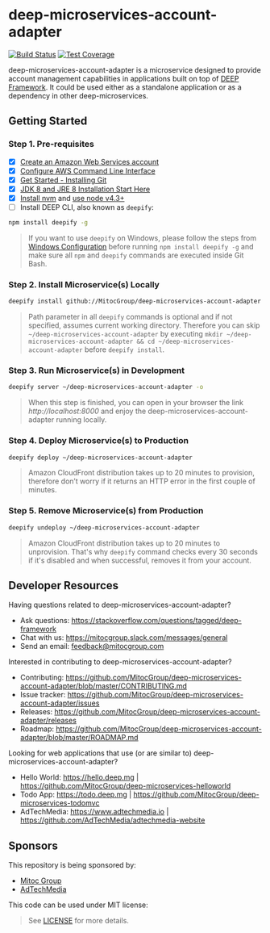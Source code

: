 deep-microservices-account-adapter
==================================

[![Build Status](https://travis-ci.org/MitocGroup/deep-microservices-account-adapter.svg?branch=master)](https://travis-ci.org/MitocGroup/deep-microservices-account-adapter)
[![Test Coverage](https://codeclimate.com/repos/57bd606a1158f10dcd0008b0/badges/0002b53b6315d384d9b3/coverage.svg)](https://codeclimate.com/repos/57bd606a1158f10dcd0008b0/coverage)

deep-microservices-account-adapter is a microservice designed to provide account management capabilities
in applications built on top of [DEEP Framework](https://github.com/MitocGroup/deep-framework).
It could be used either as a standalone application or as a dependency in other deep-microservices.


## Getting Started

### Step 1. Pre-requisites

- [x] [Create an Amazon Web Services account](https://www.youtube.com/watch?v=WviHsoz8yHk)
- [x] [Configure AWS Command Line Interface](https://docs.aws.amazon.com/cli/latest/userguide/cli-chap-getting-started.html)
- [x] [Get Started - Installing Git](https://git-scm.com/book/en/v2/Getting-Started-Installing-Git)
- [x] [JDK 8 and JRE 8 Installation Start Here](https://docs.oracle.com/javase/8/docs/technotes/guides/install/install_overview.html)
- [x] [Install nvm](https://github.com/creationix/nvm#install-script) and [use node v4.3+](https://github.com/creationix/nvm#usage)
- [ ] Install DEEP CLI, also known as `deepify`:

```bash
npm install deepify -g
```

> If you want to use `deepify` on Windows, please follow the steps from
[Windows Configuration](https://github.com/MitocGroup/deep-framework/blob/master/docs/windows.md)
before running `npm install deepify -g` and make sure all `npm` and `deepify` commands are executed
inside Git Bash.

### Step 2. Install Microservice(s) Locally

```bash
deepify install github://MitocGroup/deep-microservices-account-adapter ~/deep-microservices-account-adapter
```

> Path parameter in all `deepify` commands is optional and if not specified, assumes current
working directory. Therefore you can skip `~/deep-microservices-account-adapter` by executing
`mkdir ~/deep-microservices-account-adapter && cd ~/deep-microservices-account-adapter` before `deepify install`.

### Step 3. Run Microservice(s) in Development

```bash
deepify server ~/deep-microservices-account-adapter -o
```

> When this step is finished, you can open in your browser the link *http://localhost:8000*
and enjoy the deep-microservices-account-adapter running locally.

### Step 4. Deploy Microservice(s) to Production

```bash
deepify deploy ~/deep-microservices-account-adapter
```

> Amazon CloudFront distribution takes up to 20 minutes to provision, therefore don’t worry
if it returns an HTTP error in the first couple of minutes.

### Step 5. Remove Microservice(s) from Production

```bash
deepify undeploy ~/deep-microservices-account-adapter
```

> Amazon CloudFront distribution takes up to 20 minutes to unprovision. That's why `deepify`
command checks every 30 seconds if it's disabled and when successful, removes it from your account.


## Developer Resources

Having questions related to deep-microservices-account-adapter?

- Ask questions: https://stackoverflow.com/questions/tagged/deep-framework
- Chat with us: https://mitocgroup.slack.com/messages/general
- Send an email: feedback@mitocgroup.com

Interested in contributing to deep-microservices-account-adapter?

- Contributing: https://github.com/MitocGroup/deep-microservices-account-adapter/blob/master/CONTRIBUTING.md
- Issue tracker: https://github.com/MitocGroup/deep-microservices-account-adapter/issues
- Releases: https://github.com/MitocGroup/deep-microservices-account-adapter/releases
- Roadmap: https://github.com/MitocGroup/deep-microservices-account-adapter/blob/master/ROADMAP.md

Looking for web applications that use (or are similar to) deep-microservices-account-adapter?

- Hello World: https://hello.deep.mg | https://github.com/MitocGroup/deep-microservices-helloworld
- Todo App: https://todo.deep.mg | https://github.com/MitocGroup/deep-microservices-todomvc
- AdTechMedia: https://www.adtechmedia.io | https://github.com/AdTechMedia/adtechmedia-website


## Sponsors

This repository is being sponsored by:
- [Mitoc Group](https://www.mitocgroup.com)
- [AdTechMedia](https://www.adtechmedia.io)

This code can be used under MIT license:
> See [LICENSE](https://github.com/MitocGroup/deep-microservices-account-adapter/blob/master/LICENSE) for more details.
